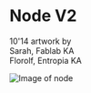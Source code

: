 # Node V2

10'14 artwork by  
Sarah, Fablab KA  
Florolf, Entropia KA  


![Image of node](http://abload.de/img/imagedkpbv.jpg)